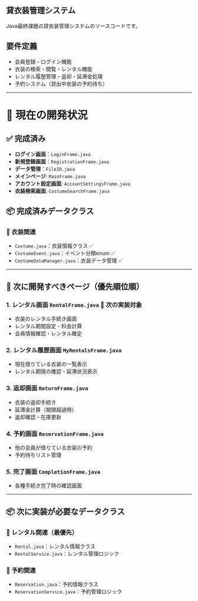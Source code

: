 ## 貸衣装管理システム
Java最終課題の貸衣装管理システムのソースコードです。
## 要件定義
- 会員登録・ログイン機能
- 衣装の検索・閲覧・レンタル機能
- レンタル履歴管理・返却・延滞金処理
- 予約システム（貸出中衣装の予約待ち）
---  
# 🎯 現在の開発状況
## ✅ 完成済み
- **ログイン画面**：`LoginFrame.java`
- **新規登録画面**：`RegistrationFrame.java`
- **データ管理**：`FileIO.java`
- **メインページ**: `MainFrame.java`
- **アカウント設定画面**: `AccountSettingsFrame.java`
- **衣装検索画面**: `CostumeSearchFrame.java` 

## 📦 完成済みデータクラス
### 👗 衣装関連
- `Costume.java`：衣装情報クラス ✅
- `CostumeEvent.java`：イベント分類enum ✅
- `CostumeDataManager.java`：衣装データ管理 ✅

---
## 🔄 次に開発すべきページ（優先順位順） 
### 1. **レンタル画面** `RentalFrame.java` 🚀 **次の実装対象**
- 衣装のレンタル手続き画面
- レンタル期間設定・料金計算
- 会員情報確認・レンタル確定

### 2. **レンタル履歴画面** `MyRentalsFrame.java`
- 現在借りている衣装の一覧表示
- レンタル期限の確認・延滞状況表示

### 3. **返却画面** `ReturnFrame.java`
- 衣装の返却手続き
- 延滞金計算（期限超過時）
- 返却確認・在庫更新

### 4. **予約画面** `ReservationFrame.java`
- 他の会員が借りている衣装の予約
- 予約待ちリスト管理

### 5. **完了画面** `CompletionFrame.java`
- 各種手続き完了時の確認画面

---
## 📦 次に実装が必要なデータクラス
### 📅 レンタル関連（最優先）
- `Rental.java`：レンタル情報クラス
- `RentalService.java`：レンタル管理ロジック

### 📝 予約関連
- `Reservation.java`：予約情報クラス
- `ReservationService.java`：予約管理ロジック


